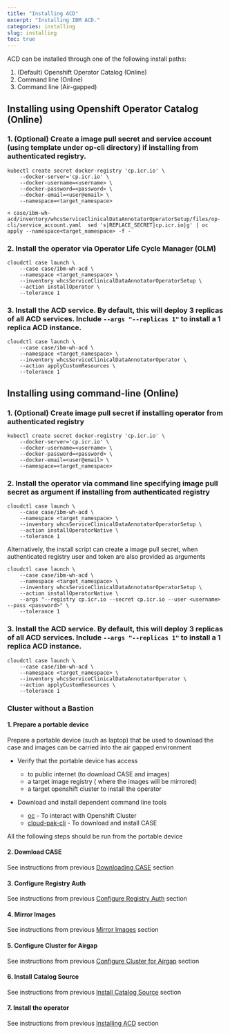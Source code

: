 ```yaml
---
title: "Installing ACD"
excerpt: "Installing IBM ACD."
categories: installing
slug: installing
toc: true
---
```


ACD can be installed through one of the following install paths:

1. (Default) Openshift Operator Catalog (Online)
2. Command line (Online)
3. Command line (Air-gapped)

## Installing using Openshift Operator Catalog (Online)

### 1. (Optional) Create a image pull secret and service account (using template under op-cli directory) if installing from authenticated registry.

```
kubectl create secret docker-registry 'cp.icr.io' \
    --docker-server='cp.icr.io' \
    --docker-username=<username> \
    --docker-password=<password> \
    --docker-email=<user@email> \
    --namespace=<target_namespace>
```

```
< case/ibm-wh-acd/inventory/whcsServiceClinicalDataAnnotatorOperatorSetup/files/op-cli/service_account.yaml  sed 's|REPLACE_SECRET|cp.icr.io|g' | oc apply --namespace<target_namespace> -f -
```

### 2. Install the operator via Operator Life Cycle Manager (OLM)

```
cloudctl case launch \
    --case case/ibm-wh-acd \
    --namespace <target_namespace> \
    --inventory whcsServiceClinicalDataAnnotatorOperatorSetup \
    --action installOperator \
    --tolerance 1
```

### 3. Install the ACD service. By default, this will deploy 3 replicas of all ACD services. Include ``--args "--replicas 1"`` to install a 1 replica ACD instance.

```
cloudctl case launch \
    --case case/ibm-wh-acd \
    --namespace <target_namespace> \
    --inventory whcsServiceClinicalDataAnnotatorOperator \
    --action applyCustomResources \
    --tolerance 1
```

## Installing using command-line (Online)

### 1. (Optional) Create image pull secret if installing operator from authenticated registry

```
kubectl create secret docker-registry 'cp.icr.io' \
    --docker-server='cp.icr.io' \
    --docker-username=<username> \
    --docker-password=<password> \
    --docker-email=<user@email> \
    --namespace=<target_namespace>
```

### 2. Install the operator via command line specifying image pull secret as argument if installing from authenticated registry

```
cloudctl case launch \
    --case case/ibm-wh-acd \
    --namespace <target_namespace> \
    --inventory whcsServiceClinicalDataAnnotatorOperatorSetup \
    --action installOperatorNative \
    --tolerance 1
```

Alternatively, the install script can create a image pull secret, when authenticated registry user and token are also provided as arguments

```
cloudctl case launch \
    --case case/ibm-wh-acd \
    --namespace <target_namespace> \
    --inventory whcsServiceClinicalDataAnnotatorOperatorSetup \
    --action installOperatorNative \
    --args "--registry cp.icr.io --secret cp.icr.io --user <username> --pass <password>" \
    --tolerance 1
```

### 3. Install the ACD service. By default, this will deploy 3 replicas of all ACD services. Include ``--args "--replicas 1"`` to install a 1 replica ACD instance.

```
cloudctl case launch \
    --case case/ibm-wh-acd \
    --namespace <target_namespace> \
    --inventory whcsServiceClinicalDataAnnotatorOperator \
    --action applyCustomResources \
    --tolerance 1
```

### Cluster without a Bastion

#### 1. Prepare a portable device

Prepare a portable device (such as laptop) that be used to download the case and images can be carried into the air gapped environment

* Verify that the portable device has access
  * to public internet (to download CASE and images)
  * a target image registry ( where the images will be mirrored)
  * a target openshift cluster to install the operator

* Download and install dependent command line tools
  * [oc](https://docs.openshift.com/container-platform/3.6/cli_reference/get_started_cli.html#installing-the-cli) - To interact with Openshift Cluster
  * [cloud-pak-cli](https://github.com/IBM/cloud-pak-cli) - To download and install CASE

All the following steps should be run from the portable device

#### 2. Download CASE

See instructions from previous [Downloading CASE](#2-download-case) section

#### 3. Configure Registry Auth

See instructions from previous [Configure Registry Auth](#3-configure-registry-auth) section

#### 4. Mirror Images

See instructions from previous [Mirror Images](#4-mirror-images) section

#### 5. Configure Cluster for Airgap

See instructions from previous [Configure Cluster for Airgap](#5-configure-cluster-for-airgap) section

#### 6. Install Catalog Source

See instructions from previous [Install Catalog Source](#6-install-catalog-source) section

#### 7. Install the operator

See instructions from previous [Installing ACD](../installing) section
